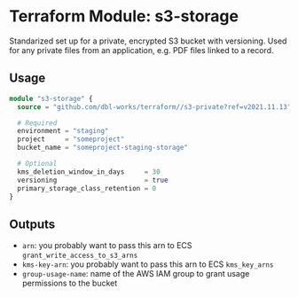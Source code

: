 # Terraform Module: s3-storage

Standarized set up for a private, encrypted S3 bucket with versioning.
Used for any private files from an application, e.g. PDF files linked to a record.



## Usage

```terraform
module "s3-storage" {
  source = "github.com/dbl-works/terraform//s3-private?ref=v2021.11.13"

  # Required
  environment = "staging"
  project     = "someproject"
  bucket_name = "someproject-staging-storage"

  # Optional
  kms_deletion_window_in_days     = 30
  versioning                      = true
  primary_storage_class_retention = 0
}
```


## Outputs

- `arn`: you probably want to pass this arn to ECS `grant_write_access_to_s3_arns`
- `kms-key-arn`: you probably want to pass this arn to ECS `kms_key_arns`
- `group-usage-name`: name of the AWS IAM group to grant usage permissions to the bucket
